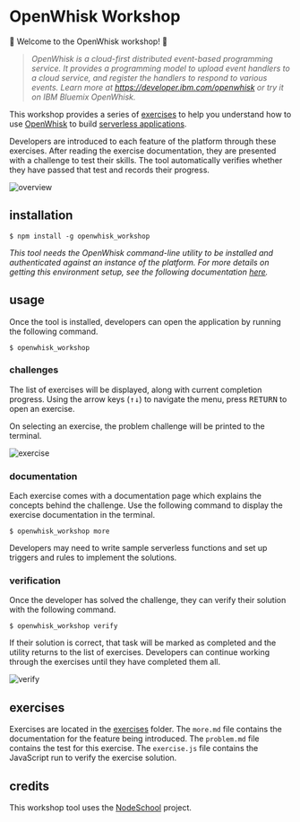 # OpenWhisk Workshop

🎉 Welcome to the OpenWhisk workshop! 🎉

> *OpenWhisk is a cloud-first distributed event-based programming service. It provides a programming model to upload event handlers to a cloud service, and register the handlers to respond to various events. Learn more at https://developer.ibm.com/openwhisk or try it on IBM Bluemix OpenWhisk.*

This workshop provides a series of [exercises](https://github.ibm.com/thomas6/openwhisk_workshop/tree/master/exercises) to help you understand how to use [OpenWhisk](https://github.com/openwhisk/openwhisk) to build [serverless applications](http://martinfowler.com/articles/serverless.html).


Developers are introduced to each feature of the platform through these exercises. After reading the exercise documentation, they are presented with a challenge to test their skills. The tool automatically verifies whether they have passed that test and records their progress.

![overview](https://dl.dropboxusercontent.com/u/10404736/ow_workshop.png)


## installation

```
$ npm install -g openwhisk_workshop 
```

_This tool needs the OpenWhisk command-line utility to be installed and authenticated against an instance of the platform. For more details on getting this environment setup, see the following documentation [here](https://new-console.ng.bluemix.net/openwhisk/cli)._


## usage 

Once the tool is installed, developers can open the application by running the following command.

```
$ openwhisk_workshop
```

### challenges

The list of exercises will be displayed, along with current completion progress. Using the arrow keys (<kbd>&uparrow;</kbd><kbd>&downarrow;</kbd>) to navigate the menu, press <kbd>RETURN</kbd> to open an exercise.

On selecting an exercise, the problem challenge will be printed to the terminal. 

![exercise](https://dl.dropboxusercontent.com/u/10404736/challenge.png)

### documentation

Each exercise comes with a documentation page which explains the concepts behind the challenge. Use the following command to display the exercise documentation in the terminal.

```
$ openwhisk_workshop more
```

Developers may need to write sample serverless functions and set up triggers and rules to implement the solutions.

### verification

Once the developer has solved the challenge, they can verify their solution with the following command.

```
$ openwhisk_workshop verify
```

If their solution is correct, that task will be marked as completed and the utility returns to the list of exercises.
Developers can continue working through the exercises until they have completed them all.

![verify](https://dl.dropboxusercontent.com/u/10404736/verify.png)

## exercises

Exercises are located in the [exercises](./exercises/) folder. The `more.md` file contains the documentation for the feature being introduced. The `problem.md` file contains the test for this exercise. The `exercise.js` file contains the JavaScript run to verify the exercise solution.

## credits

This workshop tool uses the [NodeSchool](http://nodeschool.io/) project.
